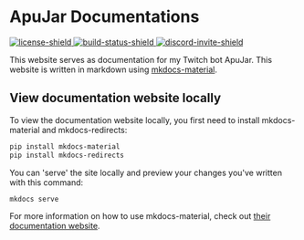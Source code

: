 [license-shield]: https://img.shields.io/badge/License-GPL%203.0-white.svg
[license]: https://github.com/BlockyDotJar/VorteX/tree/main/LICENSE

[discord-invite-shield]: https://discord.com/api/guilds/876766868864647188/widget.png
[discord-invite]: https://discord.gg/FnGFbzCw2r

[build-status-shield]: https://github.com/BlockyDotJar/ApuJar-Website/actions/workflows/build.yml/badge.svg
[build-status]: https://github.com/BlockyDotJar/ApuJar-Website/actions/workflows/build.yml

# ApuJar Documentations

[ ![license-shield][] ][license] [ ![build-status-shield][] ][build-status] [ ![discord-invite-shield][] ][discord-invite]

This website serves as documentation for my Twitch bot ApuJar. 
This website is written in markdown using [mkdocs-material](https://squidfunk.github.io/mkdocs-material).

## View documentation website locally

To view the documentation website locally, you first need to install mkdocs-material and mkdocs-redirects:

```sh
pip install mkdocs-material
pip install mkdocs-redirects
```

You can 'serve' the site locally and preview your changes you've written with this command:

```sh 
mkdocs serve
```

For more information on how to use mkdocs-material, check out [their documentation website](https://squidfunk.github.io/mkdocs-material).
